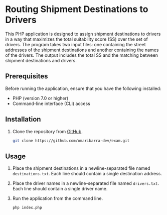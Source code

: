 # Routing Shipment Destinations to Drivers

This PHP application is designed to assign shipment destinations to drivers in a way that maximizes the total suitability score (SS) over the set of drivers. The program takes two input files: one containing the street addresses of the shipment destinations and another containing the names of the drivers. The output includes the total SS and the matching between shipment destinations and drivers.

## Prerequisites

Before running the application, ensure that you have the following installed:

- PHP (version 7.0 or higher)
- Command-line interface (CLI) access

## Installation

1. Clone the repository from [GitHub](hhttps://github.com/omaribarra-dev/exam.git).

   ```bash
   git clone https://github.com/omaribarra-dev/exam.git

## Usage

1. Place the shipment destinations in a newline-separated file named `destinations.txt`. Each line should contain a single destination address.
2. Place the driver names in a newline-separated file named `drivers.txt`. Each line should contain a single driver name.
3. Run the application from the command line.

   ```bash
   php index.php